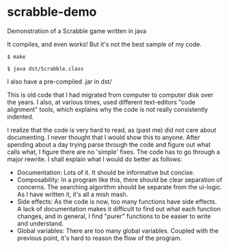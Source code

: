 # scrabble-demo

Demonstration of a Scrabble game written in java

It compiles, and even works! But it's not the best sample of my code.

`$ make`

`$ java dst/Scrabble.class`

I also have a pre-compiled .jar in dst/

This is old code that I had migrated from computer to computer disk over the years. I also, at various times, used different text-editors "code alignment" tools, which explains why the code is not really consistently indented.

I realize that the code is very hard to read, as (past me) did not care about documenting. I never thought that I would show this to anyone. After spending about a day trying parse through the code and figure out what calls what, I figure there are no 'simple' fixes. The code has to go through a major rewrite. I shall explain what I would do better as follows:

- Documentation: Lots of it. It should be informative but concise.
- Composability: In a program like this, there should be clear separation of concerns. The searching algorithm should be separate from the ui-logic. As I have written it, it's all a mish mash.
- Side effects: As the code is now, too many functions have side effects. A lack of documentation makes it difficult to find out what each function changes, and in general, I find "purer" functions to be easier to write and understand.
- Global variables: There are too many global variables. Coupled with the previous point, it's hard to reason the flow of the program.
